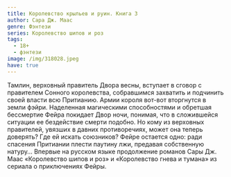 ```yaml
---
title: Королевство крыльев и руин. Книга 3
author: Сара Дж. Маас
genre: Фэнтези
series: Королевство шипов и роз
tags:
  - 18+
  - фэнтези
image: /img/318028.jpeg
have: true
---
```

Тамлин, верховный правитель Двора весны, вступает в сговор с правителем Сонного королевства, собравшимся захватить и подчинить своей власти всю Притианию. Армии короля вот-вот вторгнутся в земли фэйри. Наделенная магическими способностями и обретшая бессмертие Фейра покидает Двор ночи, понимая, что в сложившейся ситуации ее бездействие смерти подобно. Но кому из верховных правителей, увязших в давних противоречиях, может она теперь доверять? Где ей искать союзников? Фейре остается одно: ради спасения Притиании плести паутину лжи, предавая собственную натуру… Впервые на русском языке продолжение романов Сары Дж. Маас «Королевство шипов и роз» и «Королевство гнева и тумана» из сериала о приключениях Фейры.